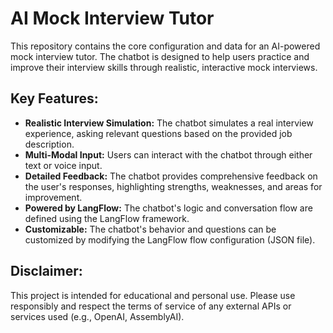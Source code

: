 # AI Mock Interview Tutor

This repository contains the core configuration and data for an AI-powered mock interview tutor. The chatbot is designed to help users practice and improve their interview skills through realistic, interactive mock interviews.

## Key Features:

*   **Realistic Interview Simulation:**  The chatbot simulates a real interview experience, asking relevant questions based on the provided job description.
*   **Multi-Modal Input:**  Users can interact with the chatbot through either text or voice input.
*   **Detailed Feedback:**  The chatbot provides comprehensive feedback on the user's responses, highlighting strengths, weaknesses, and areas for improvement.
*   **Powered by LangFlow:** The chatbot's logic and conversation flow are defined using the LangFlow framework.
*   **Customizable:** The chatbot's behavior and questions can be customized by modifying the LangFlow flow configuration (JSON file).


## Disclaimer:

This project is intended for educational and personal use. Please use responsibly and respect the terms of service of any external APIs or services used (e.g., OpenAI, AssemblyAI).
